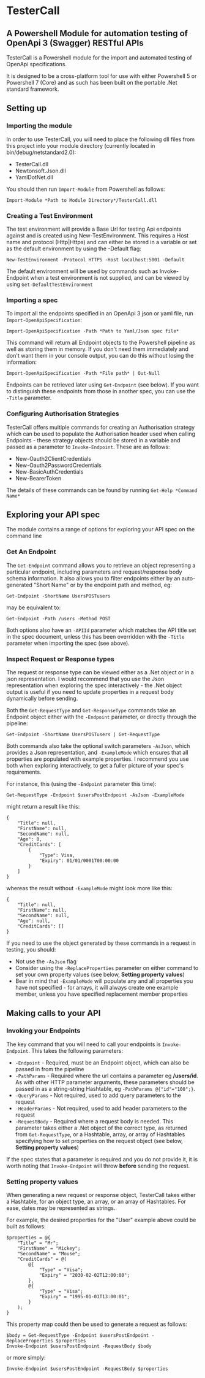 # TesterCall

## A Powershell Module for automation testing of OpenApi 3 (Swagger) RESTful APIs

TesterCall is a Powershell module for the import and automated testing of OpenApi specifications.

It is designed to be a cross-platform tool for use with either Powershell 5 or Powershell 7 (Core)
and as such has been built on the portable .Net standard framework.

## Setting up

### Importing the module

In order to use TesterCall, you will need to place the following dll files from this
project into your module directory (currently located in bin/debug/netstandard2.0):

* TesterCall.dll
* Newtonsoft.Json.dll
* YamlDotNet.dll

You should then run `Import-Module` from Powershell as follows:

	Import-Module *Path to Module Directory*/TesterCall.dll

### Creating a Test Environment

The test environment will provide a Base Url for testing Api endpoints against and is
created using New-TestEnvironment. This requires a Host name and protocol (Http|Https)
and can either be stored in a variable or set as the default environment by using the -Default
flag:

	New-TestEnvironment -Protocol HTTPS -Host localhost:5001 -Default

The default environment will be used by commands such as Invoke-Endpoint when a test environment
is not supplied, and can be viewed by using `Get-DefaultTestEnvironment`

### Importing a spec

To import all the endpoints specified in an OpenApi 3 json or yaml file, run 
`Import-OpenApiSpecification`:

	Import-OpenApiSpecification -Path *Path to Yaml/Json spec file*

This command will return all Endpoint objects to the Powershell pipeline as well
as storing them in memory.  If you don't need them immediately and don't want them
in your console output, you can do this without losing the information:

	Import-OpenApiSpecification -Path *File path* | Out-Null

Endpoints can be retrieved later using `Get-Endpoint` (see below).  If you want to
distinguish these endpoints from those in another spec, you can use the `-Title` parameter.

### Configuring Authorisation Strategies

TesterCall offers multiple commands for creating an Authorisation strategy which
can be used to populate the Authorisation header used when calling Endpoints - these
strategy objects should be stored in a variable and passed as a parameter to `Invoke-Endpoint`.
These are as follows:

* New-Oauth2ClientCredentials
* New-Oauth2PasswordCredentials
* New-BasicAuthCredentials
* New-BearerToken

The details of these commands can be found by running `Get-Help *Command Name*`

## Exploring your API spec

The module contains a range of options for exploring your API spec on the command line

### Get An Endpoint

The `Get-Endpoint` command allows you to retrieve an object representing a particular endpoint,
including parameters and request/response body schema information.  It also allows you to filter
endpoints either by an auto-generated "Short Name" or by the endpoint path and method, eg:

	Get-Endpoint -ShortName UsersPOSTusers

may be equivalent to:
	
	Get-Endpoint -Path /users -Method POST

Both options also have an `-APIId` parameter which matches the API title set in the spec document,
unless this has been overridden with the `-Title` parameter when importing the spec (see above).

### Inspect Request or Response types

The request or response type can be viewed either as a .Net object or in a json representation. I would 
recommend that you use the Json representation when exploring the spec interactively - the .Net object 
output is useful if you need to update properties in a request body dynamically before sending.

Both the `Get-RequestType` and `Get-ResponseType` commands take an Endpoint object either with the `-Endpoint`
parameter, or directly through the pipeline:

	Get-Endpoint -ShortName UsersPOSTusers | Get-RequestType

Both commands also take the optional switch parameters `-AsJson`, which provides a Json representation, 
and `-ExampleMode` which ensures that all properties are populated with example properties.  I recommend you use
both when exploring interactively, to get a fuller picture of your spec's requirements.

For instance, this (using the `-Endpoint` parameter this time):

	Get-RequestType -Endpoint $usersPostEndpoint -AsJson -ExampleMode

might return a result like this:

	{
		"Title": null,
		"FirstName": null,
		"SecondName": null,
		"Age": 0,
		"CreditCards": [
			{
				"Type": Visa,
				"Expiry": 01/01/0001T00:00:00
			}
		]
	}

whereas the result without `-ExampleMode` might look more like this:

	{
		"Title": null,
		"FirstName": null,
		"SecondName": null,
		"Age": null,
		"CreditCards": []
	}

If you need to use the object generated by these commands in a request in testing, you should:

* Not use the `-AsJson` flag
* Consider using the `-ReplaceProperties` parameter on either command to set your own property values (see below, **Setting property values**)
* Bear in mind that `-ExampleMode` will populate any and all properties you have not specified - for arrays, it will always create one example
member, unless you have specified replacement member properties

## Making calls to your API

### Invoking your Endpoints

The key command that you will need to call your endpoints is `Invoke-Endpoint`.  This takes the following parameters:

* `-Endpoint`  - Required, must be an Endpoint object, which can also be passed in from the pipeline
* `-PathParams` - Required where the url contains a parameter eg **/users/id**. As with other HTTP parameter arguments, these parameters should be passed in as a string-string Hashtable, eg `-PathParams @{"id"="100";}`.
* `-QueryParams` - Not required, used to add query parameters to the request
* `-HeaderParams` - Not required, used to add header parameters to the request
* `-RequestBody` - Required where a request body is needed. This parameter takes either a .Net object of the correct type, as returned from `Get-RequestType`, or a Hashtable, array, or array of Hashtables specifying how to set properties on the request object (see below, **Setting property values**)

If the spec states that a parameter is required and you do not provide it, it is worth noting that `Invoke-Endpoint` will throw **before** sending the request. 

### Setting property values

When generating a new request or response object, TesterCall takes either a Hashtable, for an
object type, an array, or an array of Hashtables.  For ease, dates may be represented as strings.

For example, the desired properties for the "User" example above could be built as follows:

	$properties = @{
		"Title" = "Mr";
		"FirstName" = "Mickey";
		"SecondName" = "Mouse";
		"CreditCards" = @(
			@{
				"Type" = "Visa";
				"Expiry" = "2030-02-02T12:00:00";
			},
			@{
				"Type" = "Visa";
				"Expiry" = "1995-01-01T13:00:01";
			}
		);
	}

This property map could then be used to generate a request as follows:

	$body = Get-RequestType -Endpoint $usersPostEndpoint -ReplaceProperties $properties
	Invoke-Endpoint $usersPostEndpoint -RequestBody $body

or more simply:

	Invoke-Endpoint $usersPostEndpoint -RequestBody $properties

